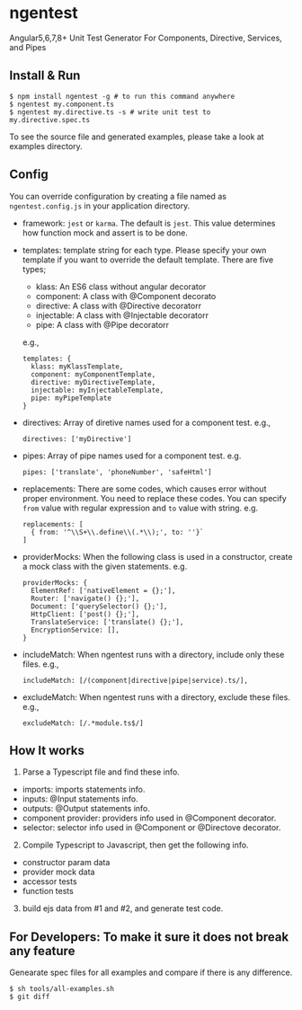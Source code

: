 # ngentest
Angular5,6,7,8+ Unit Test Generator For Components, Directive, Services, and Pipes

## Install & Run
```
$ npm install ngentest -g # to run this command anywhere
$ ngentest my.component.ts 
$ ngentest my.directive.ts -s # write unit test to my.directive.spec.ts
```

To see the source file and generated examples, please take a look at examples directory.

## Config
You can override configuration by creating a file named as `ngentest.config.js` in your application directory.

  * framework: `jest` or `karma`. The default is `jest`. This value determines how function mock and assert is to be done.

  * templates: template string for each type. Please specify your own template if you want to override
    the default template. There are five types;
    * klass: An ES6 class without angular decorator
    * component: A class with @Component decorato
    * directive: A class with @Directive decoratorr
    * injectable: A class with @Injectable decoratorr
    * pipe: A class with @Pipe decoratorr

    e.g., 
    ```
    templates: {
      klass: myKlassTemplate,
      component: myComponentTemplate,
      directive: myDirectiveTemplate,
      injectable: myInjectableTemplate, 
      pipe: myPipeTemplate 
    }
    ```

  * directives: Array of diretive names used for a component test. e.g., 
    ```
    directives: ['myDirective']
    ```

  * pipes: Array of pipe names used for a component test. e.g. 
    ```
    pipes: ['translate', 'phoneNumber', 'safeHtml']
    ```

  * replacements: There are some codes, which causes error without proper environment. You need to replace these codes.
    You can specify `from` value with regular expression and `to` value with string.
    e.g. 
    ```
    replacements: [
      { from: '^\\S+\\.define\\(.*\\);', to: ''}`
    ]
    ```

  * providerMocks: When the following class is used in a constructor, create a mock class with the given statements.
    e.g.
    ```
    providerMocks: {
      ElementRef: ['nativeElement = {};'],
      Router: ['navigate() {};'],
      Document: ['querySelector() {};'],
      HttpClient: ['post() {};'],
      TranslateService: ['translate() {};'],
      EncryptionService: [],
    }
    ```

  * includeMatch: When ngentest runs with a directory, include only these files. e.g.,
    ```
    includeMatch: [/(component|directive|pipe|service).ts/],
    ````
  
  * excludeMatch: When ngentest runs with a directory, exclude these files. e.g., 
    ```
    excludeMatch: [/.*module.ts$/]
    ```

## How It works

1. Parse a Typescript file and find these info.
  * imports: imports statements info.
  * inputs: @Input statements info.
  * outputs: @Output statements info.
  * component provider: providers info used in @Component decorator.
  * selector: selector info used in @Component or @Directove decorator.

2. Compile Typescript to Javascript, then get the following info.
  * constructor param data
  * provider mock data
  * accessor tests
  * function tests

3. build ejs data from #1 and #2, and generate test code.

## For Developers: To make it sure it does not break any feature

Genearate spec files for all examples and compare if there is any difference.
```
$ sh tools/all-examples.sh
$ git diff
```